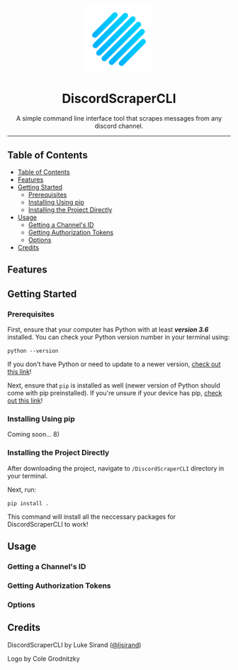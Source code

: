 <div align="center">
  <img src="/Images/sow_background_2.png" alt="dsi-logo" width="150px"/>
</div>

<h1 align="center"> DiscordScraperCLI</h1>

<p align="center">A simple command line interface tool that scrapes messages from any discord channel.<p>

<hr display="block"
    unicode-bidi="isolate";
    margin-block-start="0.5em"
    margin-block-end="0.5em"
    margin-inline-start="auto"
    margin-inline-end="auto">

## Table of Contents

- [Table of Contents](#table-of-contents)
- [Features](#features)
- [Getting Started](#getting-started)
  - [Prerequisites](#prerequisites)
  - [Installing Using pip](#installing-using-pip)
  - [Installing the Project Directly](#installing-the-project-directly)
- [Usage](#usage)
  - [Getting a Channel's ID](#getting-a-channels-id)
  - [Getting Authorization Tokens](#getting-authorization-tokens)
  - [Options](#options)
- [Credits](#credits)

## Features

## Getting Started

### Prerequisites

First, ensure that your computer has Python with at least ***version 3.6*** installed. You can check your Python version number in your terminal using:

```properties
python --version
```

If you don't have Python or need to update to a newer version, [check out this link](https://www.python.org/downloads/)!

Next, ensure that `pip` is installed as well (newer version of Python should come with pip preinstalled). If you're unsure if your device has pip, [check out this link](https://pip.pypa.io/en/stable/installing/)!

### Installing Using pip

Coming soon... 8)

### Installing the Project Directly

After downloading the project, navigate to `/DiscordScraperCLI` directory in your terminal.

Next, run:

```properties
pip install .
```

This command will install all the neccessary packages for DiscordScraperCLI to work!

## Usage

### Getting a Channel's ID

### Getting Authorization Tokens

### Options

## Credits

DiscordScraperCLI by Luke Sirand ([@ljsirand](https://twitter.com/sirandlj))

Logo by Cole Grodnitzky
